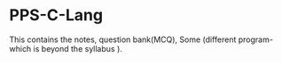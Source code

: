 # PPS-C-Lang
This contains the notes, question bank(MCQ), Some (different program-which is beyond the syllabus ).
